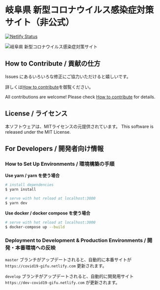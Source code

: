 # 岐阜県 新型コロナウイルス感染症対策サイト（非公式）

[![Netlify Status](https://api.netlify.com/api/v1/badges/e3aa2c56-419c-413f-9949-ec4c3a6b9690/deploy-status)](https://app.netlify.com/sites/relaxed-heyrovsky-1294db/deploys)

![岐阜県 新型コロナウイルス感染症対策サイト](https://covid19-gifu.netlify.com/ogp.jpg)


## How to Contribute / 貢献の仕方
Issues にあるいろいろな修正にご協力いただけると嬉しいです。

詳しくは[How to contribute](https://github.com/ICT-LABO/covid19/blob/development/.github/CONTRIBUTING.md)を御覧ください。

All contributions are welcome!
Please check [How to contribute](https://github.com/ICT-LABO/covid19/blob/development/.github/CONTRIBUTING.md) for details.

## License / ライセンス
本ソフトウェアは、MITライセンスの元提供されています。 
This software is released under the MIT License.

## For Developers / 開発者向け情報

### How to Set Up Environments / 環境構築の手順

**Use yarn / yarn を使う場合**
``` bash
# install dependencies
$ yarn install

# serve with hot reload at localhost:3000
$ yarn dev
```

**Use docker / docker compose を使う場合**
```bash
# serve with hot reload at localhost:3000
$ docker-compose up --build
```

### Deployment to Development & Production Environments / 開発・本番環境への反映

`master` ブランチがアップデートされると、自動的に本番サイトが `https://covid19-gifu.netlify.com` 更新されます。

`develop` ブランチがアップデートされると、自動的に開発用サイト `https://dev-covid19-gifu.netlify.com` が更新されます。
